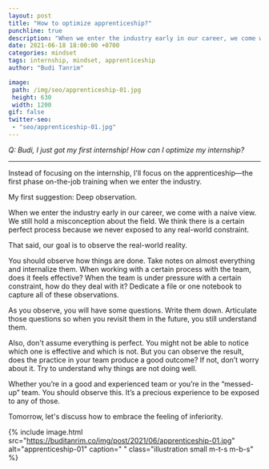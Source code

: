 ```yaml
---
layout: post
title: "How to optimize apprenticeship?"
punchline: true
description: "When we enter the industry early in our career, we come with a naive view."
date: 2021-06-18 18:00:00 +0700
categories: mindset
tags: internship, mindset, apprenticeship
author: "Budi Tanrim"

image:
 path: /img/seo/apprenticeship-01.jpg
 height: 630
 width: 1200
gif: false
twitter-seo: 
 - "seo/apprenticeship-01.jpg"
---
```


*Q: Budi, I just got my first internship! How can I optimize my internship?*

---

Instead of focusing on the internship, I'll focus on the apprenticeship—the first phase on-the-job training when we enter the industry.

My first suggestion: Deep observation.

When we enter the industry early in our career, we come with a naive view. We still hold a misconception about the field. We think there is a certain perfect process because we never exposed to any real-world constraint. 

That said, our goal is to observe the real-world reality. 

You should observe how things are done. Take notes on almost everything and internalize them. When working with a certain process with the team, does it feels effective? When the team is under pressure with a certain constraint, how do they deal with it? Dedicate a file or one notebook to capture all of these observations.

As you observe, you will have some questions. Write them down. Articulate those questions so when you revisit them in the future, you still understand them.

Also, don't assume everything is perfect. You might not be able to notice which one is effective and which is not. But you can observe the result, does the practice in your team produce a good outcome? If not, don’t worry about it. Try to understand why things are not doing well.

Whether you’re in a good and experienced team or you’re in the “messed-up” team. You should observe this. It’s a precious experience to be exposed to any of those. 

Tomorrow, let's discuss how to embrace the feeling of inferiority.

{% include image.html 
src="https://buditanrim.co/img/post/2021/06/apprenticeship-01.jpg" 
alt="apprenticeship-01" 
caption=" "
class="illustration small m-t-s m-b-s" %}